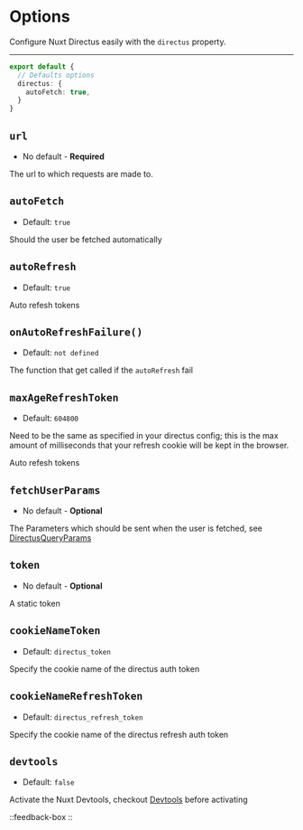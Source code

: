 # Options

Configure Nuxt Directus easily with the `directus` property.

---

```ts [nuxt.config]
export default {
  // Defaults options
  directus: {
    autoFetch: true,
  }
}
```

## `url`

- No default - **Required**

The url to which requests are made to. 

## `autoFetch`

- Default: `true`

Should the user be fetched automatically

## `autoRefresh`

- Default: `true`

Auto refesh tokens


## `onAutoRefreshFailure()`

- Default: `not defined`

The function that get called if the `autoRefresh` fail

## `maxAgeRefreshToken`

- Default: `604800`

Need to be the same as specified in your directus config; this is the max amount of milliseconds that your refresh cookie will be kept in the browser. 

Auto refesh tokens

## `fetchUserParams`

- No default - **Optional**

The Parameters which should be sent when the user is fetched, see [DirectusQueryParams](https://github.com/directus-community/nuxt-directus/blob/313a5a227e1d8b88a43d92c79b47a87d92a21fc5/src/runtime/types/index.d.ts#L26)

## `token`

- No default - **Optional**

A static token

## `cookieNameToken`

- Default: `directus_token`

Specify the cookie name of the directus auth token

## `cookieNameRefreshToken`

- Default: `directus_refresh_token`

Specify the cookie name of the directus refresh auth token

## `devtools`

- Default: `false`

Activate the Nuxt Devtools, checkout [Devtools](/getting-started/devtools) before activating

::feedback-box
::
